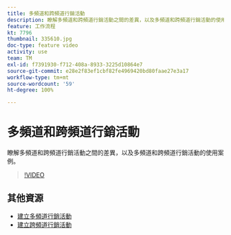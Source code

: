 ```yaml
---
title: 多頻道和跨頻道行銷活動
description: 瞭解多頻道和跨頻道行銷活動之間的差異，以及多頻道和跨頻道行銷活動的使用案例。
feature: 工作流程
kt: 7796
thumbnail: 335610.jpg
doc-type: feature video
activity: use
team: TM
exl-id: f7391930-f712-408a-8933-3225d10864e7
source-git-commit: e28e2f83ef1cbf82fe4969420bd80faae27e3a17
workflow-type: tm+mt
source-wordcount: '59'
ht-degree: 100%

---
```


# 多頻道和跨頻道行銷活動

瞭解多頻道和跨頻道行銷活動之間的差異，以及多頻道和跨頻道行銷活動的使用案例。

>[!VIDEO](https://video.tv.adobe.com/v/335610?quality=12)

## 其他資源

* [建立多頻道行銷活動](/help/orchestrate-campaigns/multi-channel-campaigns.md)
* [建立跨頻道行銷活動](/help/orchestrate-campaigns/cross-channel-campaigns.md)
